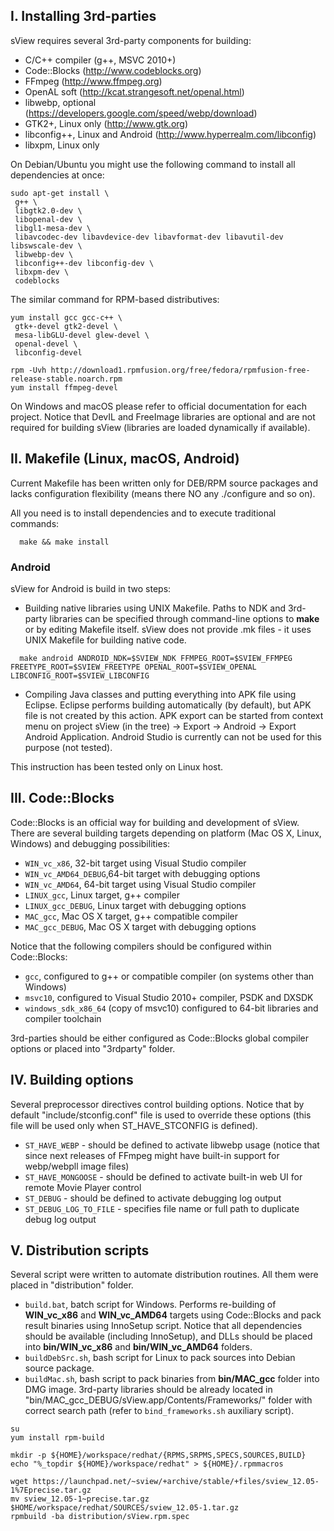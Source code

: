 ## I. Installing 3rd-parties

sView requires several 3rd-party components for building:
* C/C++ compiler (g++, MSVC 2010+)
* Code::Blocks (http://www.codeblocks.org)
* FFmpeg (http://www.ffmpeg.org)
* OpenAL soft (http://kcat.strangesoft.net/openal.html)
* libwebp, optional (https://developers.google.com/speed/webp/download)
* GTK2+, Linux only (http://www.gtk.org)
* libconfig++, Linux and Android (http://www.hyperrealm.com/libconfig)
* libxpm, Linux only

On Debian/Ubuntu you might use the following command to install all dependencies at once:

~~~~~
sudo apt-get install \
 g++ \
 libgtk2.0-dev \
 libopenal-dev \
 libgl1-mesa-dev \
 libavcodec-dev libavdevice-dev libavformat-dev libavutil-dev libswscale-dev \
 libwebp-dev \
 libconfig++-dev libconfig-dev \
 libxpm-dev \
 codeblocks
~~~~~
 
The similar command for RPM-based distributives:

~~~~~
yum install gcc gcc-c++ \
 gtk+-devel gtk2-devel \
 mesa-libGLU-devel glew-devel \
 openal-devel \
 libconfig-devel

rpm -Uvh http://download1.rpmfusion.org/free/fedora/rpmfusion-free-release-stable.noarch.rpm
yum install ffmpeg-devel
~~~~~

On Windows and macOS please refer to official documentation for each project.
Notice that DevIL and FreeImage libraries are optional and are not required for building sView
(libraries are loaded dynamically if available).

## II. Makefile (Linux, macOS, Android)

Current Makefile has been written only for DEB/RPM source packages
and lacks configuration flexibility (means there NO any ./configure and so on).

All you need is to install dependencies and to execute traditional commands:

~~~~~
  make && make install
~~~~~

### Android

sView for Android is build in two steps:

* Building native libraries using UNIX Makefile.
  Paths to NDK and 3rd-party libraries can be specified through command-line options to **make** or by editing Makefile itself.
  sView does not provide .mk files - it uses UNIX Makefile for building native code.
~~~~~
  make android ANDROID_NDK=$SVIEW_NDK FFMPEG_ROOT=$SVIEW_FFMPEG FREETYPE_ROOT=$SVIEW_FREETYPE OPENAL_ROOT=$SVIEW_OPENAL LIBCONFIG_ROOT=$SVIEW_LIBCONFIG
~~~~~
* Compiling Java classes and putting everything into APK file using Eclipse.
  Eclipse performs building automatically (by default), but APK file is not created by this action.
  APK export can be started from context menu on project sView (in the tree) -> Export -> Android -> Export Android Application.
  Android Studio is currently can not be used for this purpose (not tested).

This instruction has been tested only on Linux host.

## III. Code::Blocks

Code::Blocks is an official way for building and development of sView.
There are several building targets depending on platform
(Mac OS X, Linux, Windows) and debugging possibilities:
* `WIN_vc_x86`,        32-bit target using Visual Studio compiler
* `WIN_vc_AMD64_DEBUG`,64-bit target with debugging options
* `WIN_vc_AMD64`,      64-bit target using Visual Studio compiler
* `LINUX_gcc`,         Linux target, g++ compiler
* `LINUX_gcc_DEBUG`,   Linux target with debugging options
* `MAC_gcc`,           Mac OS X target, g++ compatible compiler
* `MAC_gcc_DEBUG`,     Mac OS X target with debugging options

Notice that the following compilers should be configured within Code::Blocks:
* `gcc`,               configured to g++ or compatible compiler (on systems other than Windows)
* `msvc10`,            configured to Visual Studio 2010+ compiler, PSDK and DXSDK
* `windows_sdk_x86_64` (copy of msvc10) configured to 64-bit libraries and compiler toolchain

3rd-parties should be either configured as Code::Blocks global compiler options
or placed into "3rdparty" folder.

## IV. Building options

Several preprocessor directives control building options.
Notice that by default "include/stconfig.conf" file is used to override these options
(this file will be used only when ST_HAVE_STCONFIG is defined).

* `ST_HAVE_WEBP` - should be defined to activate libwebp usage
  (notice that since next releases of FFmpeg might have built-in support for webp/webpll image files)
* `ST_HAVE_MONGOOSE` - should be defined to activate built-in web UI for remote Movie Player control
* `ST_DEBUG` - should be defined to activate debugging log output
* `ST_DEBUG_LOG_TO_FILE` - specifies file name or full path to duplicate debug log output

## V. Distribution scripts

Several script were written to automate distribution routines.
All them were placed in "distribution" folder.

* `build.bat`, batch script for Windows. Performs re-building of **WIN_vc_x86** and **WIN_vc_AMD64** targets
  using Code::Blocks and pack result binaries using InnoSetup script.
  Notice that all dependencies should be available (including InnoSetup),
  and DLLs should be placed into **bin/WIN_vc_x86** and **bin/WIN_vc_AMD64** folders.
* `buildDebSrc.sh`, bash script for Linux to pack sources into Debian source package.
* `buildMac.sh`, bash script to pack binaries from **bin/MAC_gcc** folder into DMG image.
  3rd-party libraries should be already located in "bin/MAC_gcc_DEBUG/sView.app/Contents/Frameworks/"
  folder with correct search path (refer to `bind_frameworks.sh` auxiliary script).

~~~~~
su
yum install rpm-build

mkdir -p ${HOME}/workspace/redhat/{RPMS,SRPMS,SPECS,SOURCES,BUILD}
echo "%_topdir ${HOME}/workspace/redhat" > ${HOME}/.rpmmacros

wget https://launchpad.net/~sview/+archive/stable/+files/sview_12.05-1%7Eprecise.tar.gz
mv sview_12.05-1~precise.tar.gz $HOME/workspace/redhat/SOURCES/sview_12.05-1.tar.gz
rpmbuild -ba distribution/sView.rpm.spec
~~~~~
